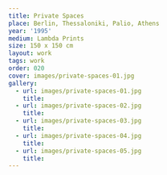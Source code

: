 ```yaml
---
title: Private Spaces
place: Berlin, Thessaloniki, Palio, Athens
year: '1995'
medium: Lambda Prints
size: 150 x 150 cm
layout: work
tags: work
order: 020
cover: images/private-spaces-01.jpg
gallery:
  - url: images/private-spaces-01.jpg
    title:
  - url: images/private-spaces-02.jpg
    title:
  - url: images/private-spaces-03.jpg
    title:
  - url: images/private-spaces-04.jpg
    title:
  - url: images/private-spaces-05.jpg
    title:
---
```

